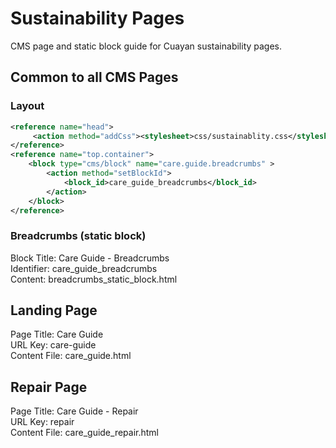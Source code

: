 # Sustainability Pages

CMS page and static block guide for Cuayan sustainability pages.

## Common to all CMS Pages

### Layout
```xml
<reference name="head">
     <action method="addCss"><stylesheet>css/sustainablity.css</stylesheet></action>
</reference>
<reference name="top.container">
    <block type="cms/block" name="care.guide.breadcrumbs" >
        <action method="setBlockId">
            <block_id>care_guide_breadcrumbs</block_id>
        </action>
    </block>
</reference>
```
### Breadcrumbs (static block)

Block Title: Care Guide - Breadcrumbs<br/>
Identifier: care_guide_breadcrumbs<br/>
Content: breadcrumbs_static_block.html

## Landing Page

Page Title: Care Guide<br/>
URL Key: care-guide<br/>
Content File: care_guide.html


## Repair Page

Page Title: Care Guide - Repair<br/>
URL Key: repair<br/>
Content File: care_guide_repair.html
